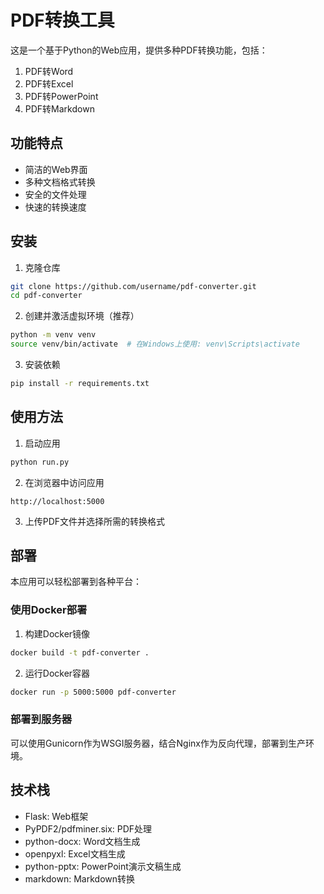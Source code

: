 # PDF转换工具

这是一个基于Python的Web应用，提供多种PDF转换功能，包括：

1. PDF转Word
2. PDF转Excel 
3. PDF转PowerPoint
4. PDF转Markdown

## 功能特点

- 简洁的Web界面
- 多种文档格式转换
- 安全的文件处理
- 快速的转换速度

## 安装

1. 克隆仓库
```bash
git clone https://github.com/username/pdf-converter.git
cd pdf-converter
```

2. 创建并激活虚拟环境（推荐）
```bash
python -m venv venv
source venv/bin/activate  # 在Windows上使用: venv\Scripts\activate
```

3. 安装依赖
```bash
pip install -r requirements.txt
```

## 使用方法

1. 启动应用
```bash
python run.py
```

2. 在浏览器中访问应用
```
http://localhost:5000
```

3. 上传PDF文件并选择所需的转换格式

## 部署

本应用可以轻松部署到各种平台：

### 使用Docker部署

1. 构建Docker镜像
```bash
docker build -t pdf-converter .
```

2. 运行Docker容器
```bash
docker run -p 5000:5000 pdf-converter
```

### 部署到服务器

可以使用Gunicorn作为WSGI服务器，结合Nginx作为反向代理，部署到生产环境。

## 技术栈

- Flask: Web框架
- PyPDF2/pdfminer.six: PDF处理
- python-docx: Word文档生成
- openpyxl: Excel文档生成
- python-pptx: PowerPoint演示文稿生成
- markdown: Markdown转换
